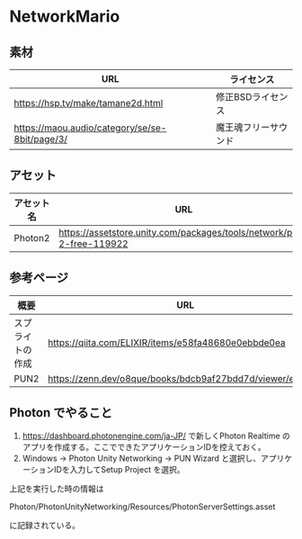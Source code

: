 # NetworkMario

## 素材

| URL | ライセンス |
| ---| --- |
| https://hsp.tv/make/tamane2d.html | 修正BSDライセンス |
https://maou.audio/category/se/se-8bit/page/3/ | 魔王魂フリーサウンド |

## アセット

| アセット名 | URL |
| ---| --- |
| Photon2 | https://assetstore.unity.com/packages/tools/network/pun-2-free-119922 |

## 参考ページ

| 概要 | URL |
| ---| --- |
| スプライトの作成 | https://qiita.com/ELIXIR/items/e58fa48680e0ebbde0ea |
| PUN2 | https://zenn.dev/o8que/books/bdcb9af27bdd7d/viewer/e3765a |

## Photon でやること

1. https://dashboard.photonengine.com/ja-JP/ で新しくPhoton Realtime のアプリを作成する。ここでできたアプリケーションIDを控えておく。
2. Windows -> Photon Unity Networking -> PUN Wizard と選択し、アプリケーションIDを入力してSetup Project を選択。

上記を実行した時の情報は

Photon/PhotonUnityNetworking/Resources/PhotonServerSettings.asset

に記録されている。
